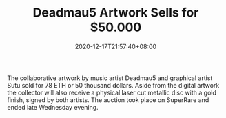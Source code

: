 ﻿---
title: "Deadmau5 Artwork Sells for $50.000"
date: 2020-12-17T21:57:40+08:00
lastmod: 2020-12-17T16:45:40+08:00
draft: false
authors: ["Karena"]
description: "The collaborative artwork by music artist Deadmau5 and graphical artist Sutu sold for 78 ETH or 50 thousand dollars. Aside from the digital artwork the collector will also receive a physical laser cut metallic disc with a gold finish, signed by both artists. The auction took place on SuperRare and ended late Wednesday evening."
featuredImage: "deadmau5-artwork-sells-for-50-000.png"
tags: ["Action","Play to Earn"]
categories: ["news"]
news: ["Action"]
weight: 
lightgallery: true
pinned: false
recommend: false
recommend1: false
---

The collaborative artwork by music artist Deadmau5 and graphical artist Sutu sold for 78 ETH or 50 thousand dollars. Aside from the digital artwork the collector will also receive a physical laser cut metallic disc with a gold finish, signed by both artists. The auction took place on SuperRare and ended late Wednesday evening.

<!--more-->

